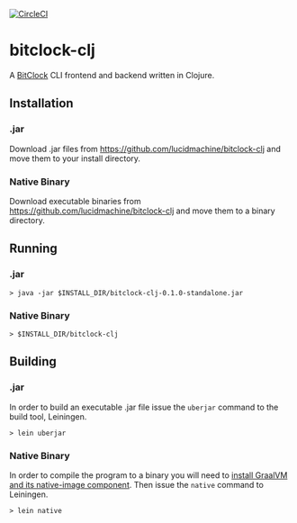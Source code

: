 [![CircleCI](https://circleci.com/gh/lucidmachine/bitclock-clj.svg?style=svg)](https://circleci.com/gh/lucidmachine/bitclock-clj)

# bitclock-clj

A [BitClock](https://github.com/lucidmachine/bitclock) CLI frontend and backend written in Clojure.

## Installation
### .jar

Download .jar files from https://github.com/lucidmachine/bitclock-clj and move them to your install directory.

### Native Binary 

Download executable binaries from https://github.com/lucidmachine/bitclock-clj and move them to a binary directory.

## Running
### .jar

```
> java -jar $INSTALL_DIR/bitclock-clj-0.1.0-standalone.jar
```

### Native Binary

```
> $INSTALL_DIR/bitclock-clj
```

## Building
### .jar
In order to build an executable .jar file issue the `uberjar` command to the build tool, Leiningen.

```
> lein uberjar
```

### Native Binary
In order to compile the program to a binary you will need to [install GraalVM and its native-image component](https://github.com/BrunoBonacci/graalvm-clojure/blob/master/doc/clojure-graalvm-native-binary.md#step1---download-and-install-graalvm). Then issue the `native` command to Leiningen.

```
> lein native
```
